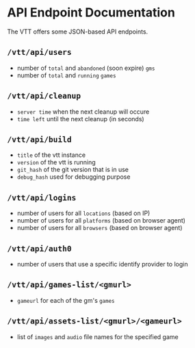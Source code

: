 # API Endpoint Documentation

The VTT offers some JSON-based API endpoints.

## `/vtt/api/users`

- number of `total` and `abandoned` (soon expire) `gms`
- number of `total` and `running` `games`

## `/vtt/api/cleanup`

- `server time` when the next cleanup will occure
- `time left` until the next cleanup (in seconds)

## `/vtt/api/build`

- `title` of the vtt instance
- `version` of the vtt is running
- `git_hash` of the git version that is in use
- `debug_hash` used for debugging purpose

## `/vtt/api/logins`

- number of users for all `locations` (based on IP)
- number of users for all `platforms` (based on browser agent)
- number of users for all `browsers` (based on browser agent)

## `/vtt/api/auth0`

- number of users that use a specific identify provider to login

## `/vtt/api/games-list/<gmurl>`

- `gameurl` for each of the gm's `games`

## `/vtt/api/assets-list/<gmurl>/<gameurl>`

- list of `images` and `audio` file names for the specified game
